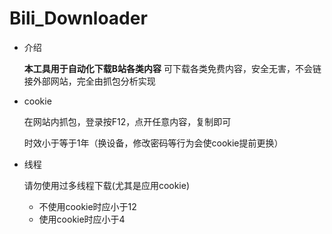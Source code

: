 # Bili_Downloader

- 介绍
  
	 **本工具用于自动化下载B站各类内容**
  可下载各类免费内容，安全无害，不会链接外部网站，完全由抓包分析实现
- cookie
  
  在网站内抓包，登录按F12，点开任意内容，复制即可
  
  时效小于等于1年（换设备，修改密码等行为会使cookie提前更换）
- 线程

  请勿使用过多线程下载(尤其是应用cookie)
  - 不使用cookie时应小于12
  - 使用cookie时应小于4
